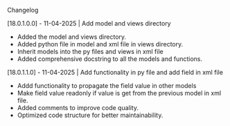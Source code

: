 Changelog

[18.0.1.0.0] - 11-04-2025 | Add model and views directory

- Added the model and views directory.
- Added python file in model and xml file in views directory.
- Inherit models into the py files and views in xml file
- Added comprehensive docstring to all the models and functions.

[18.0.1.1.0] - 11-04-2025 | Add functionality in py file and add field in xml file

- Addd functionality to propagate the field value in other models
- Make field value readonly if value is get from the previous model in xml file.
- Added comments to improve code quality.
- Optimized code structure for better maintainability.
